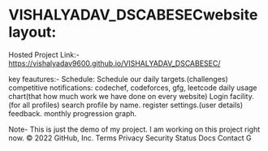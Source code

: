 # VISHALYADAV_DSCABESECwebsite layout:

Hosted Project Link:- https://vishalyadav9600.github.io/VISHALYADAV_DSCABESEC/


key feautures:-
	Schedule: Schedule our daily targets.(challenges)
	competitive notifications: codechef, codeforces, gfg, leetcode
	daily usage chart(that how much work we have done on every website)
Login facility.(for all profiles)
search profile by name.
register
settings.(user details)
feedback.
monthly progression graph.

Note- This is just the demo of my project. I am working on this project right now.
© 2022 GitHub, Inc.
Terms
Privacy
Security
Status
Docs
Contact G
